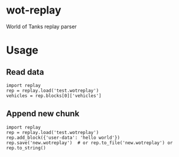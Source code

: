 # wot-replay
World of Tanks replay parser

# Usage

## Read data
```
import replay
rep = replay.load('test.wotreplay')
vehicles = rep.blocks[0]['vehicles']
```

## Append new chunk
```
import replay
rep = replay.load('test.wotreplay')
rep.add_block({'user-data': 'hello world'})
rep.save('new.wotreplay')  # or rep.to_file('new.wotreplay') or rep.to_string()
```
